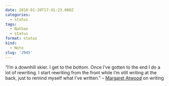 ```yaml
---
date: 2018-01-20T17:41:23.000Z
categories:
  - status
tags:
  - Nathan
  - status
format: status
kind:
  - Note
slug: '2945'
---
```

“I’m a downhill skier. I get to the bottom. Once I’ve gotten to the end I do a lot of rewriting. I start rewriting from the front while I’m still writing at the back, just to remind myself what I’ve written.” – [Margaret Atwood][1] on writing

 [1]: https://www.theguardian.com/books/2018/jan/20/margaret-atwood-i-am-not-a-prophet-science-fiction-is-about-now

